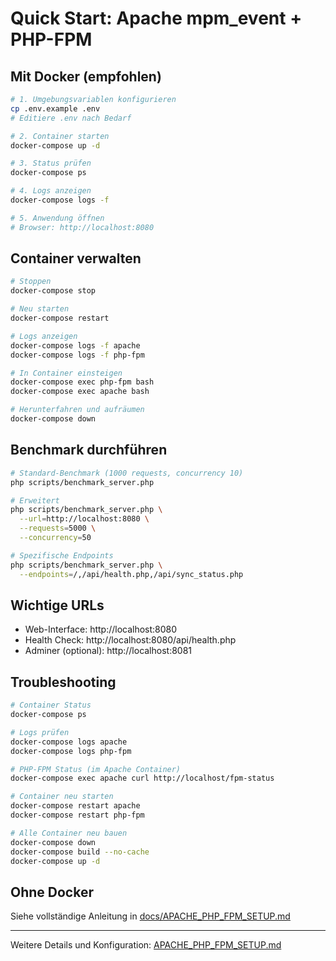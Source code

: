 # Quick Start: Apache mpm_event + PHP-FPM

## Mit Docker (empfohlen)

```bash
# 1. Umgebungsvariablen konfigurieren
cp .env.example .env
# Editiere .env nach Bedarf

# 2. Container starten
docker-compose up -d

# 3. Status prüfen
docker-compose ps

# 4. Logs anzeigen
docker-compose logs -f

# 5. Anwendung öffnen
# Browser: http://localhost:8080
```

## Container verwalten

```bash
# Stoppen
docker-compose stop

# Neu starten
docker-compose restart

# Logs anzeigen
docker-compose logs -f apache
docker-compose logs -f php-fpm

# In Container einsteigen
docker-compose exec php-fpm bash
docker-compose exec apache bash

# Herunterfahren und aufräumen
docker-compose down
```

## Benchmark durchführen

```bash
# Standard-Benchmark (1000 requests, concurrency 10)
php scripts/benchmark_server.php

# Erweitert
php scripts/benchmark_server.php \
  --url=http://localhost:8080 \
  --requests=5000 \
  --concurrency=50

# Spezifische Endpoints
php scripts/benchmark_server.php \
  --endpoints=/,/api/health.php,/api/sync_status.php
```

## Wichtige URLs

- Web-Interface: http://localhost:8080
- Health Check: http://localhost:8080/api/health.php
- Adminer (optional): http://localhost:8081

## Troubleshooting

```bash
# Container Status
docker-compose ps

# Logs prüfen
docker-compose logs apache
docker-compose logs php-fpm

# PHP-FPM Status (im Apache Container)
docker-compose exec apache curl http://localhost/fpm-status

# Container neu starten
docker-compose restart apache
docker-compose restart php-fpm

# Alle Container neu bauen
docker-compose down
docker-compose build --no-cache
docker-compose up -d
```

## Ohne Docker

Siehe vollständige Anleitung in [docs/APACHE_PHP_FPM_SETUP.md](./APACHE_PHP_FPM_SETUP.md)

---

Weitere Details und Konfiguration: [APACHE_PHP_FPM_SETUP.md](./APACHE_PHP_FPM_SETUP.md)
